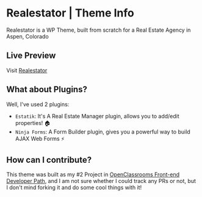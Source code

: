 # Realestator | Theme Info
Realestator is a WP Theme, built from scratch for a Real Estate Agency in Aspen, Colorado

## Live Preview
Visit [Realestator](http://elharony.com/portfolio/realestator/)

## What about Plugins?
Well, I've used 2 plugins:
- `Estatik`: It's A Real Estate Manager plugin, allows you to add/edit properties! 🏠
- `Ninja Forms`: A Form Builder plugin, gives you a powerful way to build AJAX Web Forms ⚡️

## How can I contribute?
This theme was built as my #2 Project in [OpenClassrooms Front-end Developer Path](https://openclassrooms.com/en/paths/61-front-end-developer), and I am not sure whether I could track any PRs or not, but I don't mind forking it and do some cool things with it!